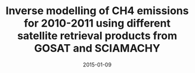 ---
title: "<b>Inverse modelling of CH4 emissions for 2010-2011 using different satellite retrieval products from GOSAT and SCIAMACHY</b>"
collection: publications
permalink: /publication/2015-01-09-Alexe
date: 2015-01-09
venue: 'Atmospheric Chemistry and Physics'
paperurl: 'https://doi.org/doi:10.5194/acp-15-113-2015'
citation: '<b>18</b> - Alexe M., Bergamaschi P., Segers A., Detmers R., Butz A. et al., <b>Inverse modelling of CH4 emissions for 2010-2011 using different satellite retrieval products from GOSAT and SCIAMACHY</b>, Atmospheric Chemistry and Physics, 15, 113-133, (2015-01-09). <a href="https://doi.org/doi:10.5194/acp-15-113-2015">doi:10.5194/acp-15-113-2015</a> (cited 62 times)

'
---